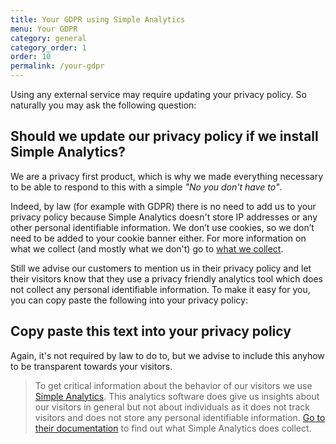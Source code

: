 ```yaml
---
title: Your GDPR using Simple Analytics
menu: Your GDPR
category: general
category_order: 1
order: 10
permalink: /your-gdpr
---
```


Using any external service may require updating your privacy policy. So naturally you may ask the following question:

## Should we update our privacy policy if we install Simple Analytics?

We are a privacy first product, which is why we made everything necessary to be able to respond to this with a simple *"No you don't have to"*.

Indeed, by law (for example with GDPR) there is no need to add us to your privacy policy because Simple Analytics doesn't store IP addresses or any other personal identifiable information. We don’t use cookies, so we don’t need to be added to your cookie banner either. For more information on what we collect (and mostly what we don't) go to [what we collect](https://docs.simpleanalytics.com/what-we-collect).

Still we advise our customers to mention us in their privacy policy and let their visitors know that they use a privacy friendly analytics tool which does not collect any personal identifiable information. To make it easy for you, you can copy paste the following into your privacy policy:

## Copy paste this text into your privacy policy

Again, it's not required by law to do to, but we advise to include this anyhow to be transparent towards your visitors.

> To get critical information about the behavior of our visitors we use [Simple Analytics](https://simpleanalytics.com). This analytics software does give us insights about our visitors in general but not about individuals as it does not track visitors and does not store any personal identifiable information. [Go to their documentation](https://docs.simpleanalytics.com/what-we-collect) to find out what Simple Analytics does collect.
